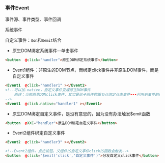 ### 事件Event

事件源、事件类型、事件回调

系统事件

自定义事件：`$on`和`$emit`结合

+ 原生DOM绑定系统事件--单击事件

```html
<button  @click="handler">原生DOM绑定系统事件</button>
```

+ Event1组件：非原生的DOM节点，而绑定click事件并非原生DOM事件，而是自定义事件

```html
<Event1  @click="handler1" ></Event1>
<!--可以加.native，自定义事件变成原生DOM事件
    原理：当前原生DOMclick事件，其实是给子组件的跟节点绑定点击事件---利用到事件的委派
-->
<Event1  @click.native="handler1" ></Event1>
```

+ 原生DOM绑定自定义事件，是没有意思的，因为没有办法触发$emit函数

```html
<button  @XXC="handler">原生DOM绑定自定义事件</button>
```

+ Event2组件绑定自定义事件

```html
<Event2  @click="handler3" ></Event2>
```

```html
<!--Event2组件，点击按钮，父组件的自定义事件click的函数会触发-->
<button  @click="$emit('click','自定义事件')">分发自定义click事件</button>

```

### 